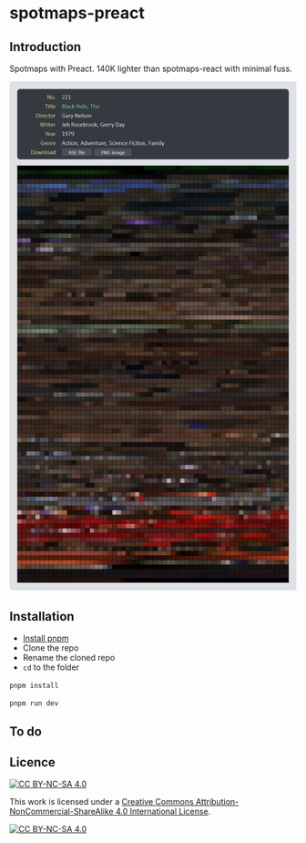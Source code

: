 # spotmaps-preact

## Introduction

Spotmaps with Preact. 140K lighter than spotmaps-react with minimal fuss.

![The Black Hole, 1979](docs/Black%20Hole%2C%20The.png)

## Installation

- [Install pnpm](https://pnpm.io/installation)
- Clone the repo
- Rename the cloned repo
- `cd` to the folder

`pnpm install`

`pnpm run dev`

## To do

## Licence

[![CC BY-NC-SA 4.0][cc-by-nc-sa-shield]][cc-by-nc-sa]

This work is licensed under a
[Creative Commons Attribution-NonCommercial-ShareAlike 4.0 International License][cc-by-nc-sa].

[![CC BY-NC-SA 4.0][cc-by-nc-sa-image]][cc-by-nc-sa]

[cc-by-nc-sa]: http://creativecommons.org/licenses/by-nc-sa/4.0/
[cc-by-nc-sa-image]: https://licensebuttons.net/l/by-nc-sa/4.0/88x31.png
[cc-by-nc-sa-shield]: https://img.shields.io/badge/License-CC%20BY--NC--SA%204.0-lightgrey.svg
